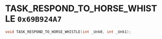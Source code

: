 # TASK_RESPOND_TO_HORSE_WHISTLE `0x69B924A7`

```cpp
void TASK_RESPOND_TO_HORSE_WHISTLE(int _Unk0, int _Unk1);
```